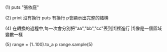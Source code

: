 (1) 
puts "張依庭"

(2)
print 沒有換行
puts 有換行
p會顯示出完整的結構


(4)
在轉換的過程中,每一次會分別把"aa","bb","cc"丟到|f|裡進行
|f|像是一個區域變數一樣

(5)
range = (1..100).to_a
p range.sample(5)

